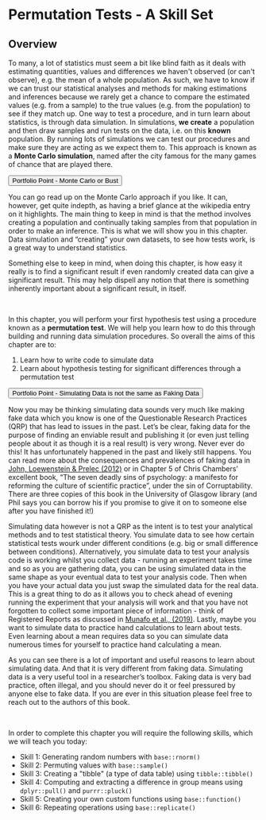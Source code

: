 
# Permutation Tests - A Skill Set 

## Overview

To many, a lot of statistics must seem a bit like blind faith as it deals with estimating quantities, values and differences we haven't observed (or can't observe), e.g. the mean of a whole population. As such, we have to know if we can trust our statistical analyses and methods for making estimations and inferences because we rarely get a chance to compare the estimated values (e.g. from a sample) to the true values (e.g. from the population) to see if they match up. One way to test a procedure, and in turn learn about statistics, is through data simulation. In simulations, **we create** a population and then draw samples and run tests on the data, i.e. on this **known** population. By running lots of simulations we can test our procedures and make sure they are acting as we expect them to. This approach is known as a **Monte Carlo simulation**, named after the city famous for the many games of chance that are played there. 


<div class='solution'><button>Portfolio Point - Monte Carlo or Bust</button>

<div class="info">
<p>You can go read up on the Monte Carlo approach if you like. It can, however, get quite indepth, as having a brief glance at the wikipedia entry on it highlights. The main thing to keep in mind is that the method involves creating a population and continually taking samples from that population in order to make an inference. This is what we will show you in this chapter. Data simulation and “creating” your own datasets, to see how tests work, is a great way to understand statistics.</p>
<p>Something else to keep in mind, when doing this chapter, is how easy it really is to find a significant result if even randomly created data can give a significant result. This may help dispell any notion that there is something inherently important about a significant result, in itself.</p>
</div>

</div>

<br>

In this chapter, you will perform your first hypothesis test using a procedure known as a **permutation test**. We will help you learn how to do this through building and running data simulation procedures. So overall the aims of this chapter are to:

1. Learn how to write code to simulate data
2. Learn about hypothesis testing for significant differences through a permutation test


<div class='solution'><button>Portfolio Point - Simulating Data is not the same as Faking Data</button>

<div class="info">
<p>Now you may be thinking simulating data sounds very much like making fake data which you know is one of the Questionable Research Practices (QRP) that has lead to issues in the past. Let’s be clear, faking data for the purpose of finding an enviable result and publishing it (or even just telling people about it as though it is a real result) is very wrong. Never ever do this! It has unfortunately happened in the past and likely still happens. You can read more about the consequences and prevalences of faking data in <a href="https://www.cmu.edu/dietrich/sds/docs/loewenstein/MeasPrevalQuestTruthTelling.pdf" target = "_blank">John, Loewenstein &amp; Prelec (2012)</a> or in Chapter 5 of Chris Chambers’ excellent book, “The seven deadly sins of psychology: a manifesto for reforming the culture of scientific practice”, under the sin of Corruptability. There are three copies of this book in the University of Glasgow library (and Phil says you can borrow his if you promise to give it on to someone else after you have finished it!)</p>
<p>Simulating data however is not a QRP as the intent is to test your analytical methods and to test statistical theory. You simulate data to see how certain statistical tests wourk under different conditions (e.g. big or small difference between conditions). Alternatively, you simulate data to test your analysis code is working whilst you collect data - running an experiment takes time and so as you are gathering data, you can be using simulated data in the same shape as your eventual data to test your analysis code. Then when you have your actual data you just swap the simulated data for the real data. This is a great thing to do as it allows you to check ahead of evening running the experiment that your analysis will work and that you have not forgotten to collect some important piece of information - think of Registered Reports as discussed in <a href = "https://www.nature.com/articles/s41562-016-0021" target = "_blank">Munafo et al., (2019)</a>. Lastly, maybe you want to simulate data to practice hand calculations to learn about tests. Even learning about a mean requires data so you can simulate data numerous times for yourself to practice hand calculating a mean.</p>
<p>As you can see there is a lot of important and useful reasons to learn about simulating data. And that it is very different from faking data. Simulating data is a very useful tool in a researcher’s toolbox. Faking data is very bad practice, often illegal, and you should never do it or feel pressured by anyone else to fake data. If you are ever in this situation please feel free to reach out to the authors of this book.</p>
</div>

</div>

<br>

In order to complete this chapter you will require the following skills, which we will teach you today:

  + Skill 1: Generating random numbers with `base::rnorm()` 
  + Skill 2: Permuting values with `base::sample()`  
  + Skill 3: Creating a "tibble" (a type of data table) using `tibble::tibble()`
  + Skill 4: Computing and extracting a difference in group means using `dplyr::pull()` and `purrr::pluck()`
  + Skill 5: Creating your own custom functions using `base::function()`
  + Skill 6: Repeating operations using `base::replicate()`
  

